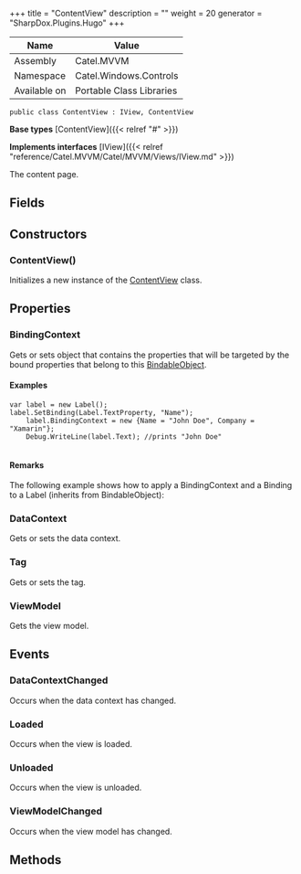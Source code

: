 

+++
title = "ContentView" 
description = ""
weight = 20
generator = "SharpDox.Plugins.Hugo"
+++

Name|Value
---|---
Assembly|Catel.MVVM
Namespace|Catel.Windows.Controls
Available on|Portable Class Libraries

```
public class ContentView : IView, ContentView
```

**Base types**
[ContentView]({{< relref "#" >}})

**Implements interfaces**
[IView]({{< relref "reference/Catel.MVVM/Catel/MVVM/Views/IView.md" >}})

The content page.

## Fields

## Constructors

### ContentView()

Initializes a new instance of the [ContentView](#) class.

## Properties

### BindingContext

Gets or sets object that contains the properties that will be targeted by the bound properties that belong to this [BindableObject](#).

#### Examples

```
var label = new Label();
label.SetBinding(Label.TextProperty, "Name");
    label.BindingContext = new {Name = "John Doe", Company = "Xamarin"};
    Debug.WriteLine(label.Text); //prints "John Doe"
            
```

#### Remarks

The following example shows how to apply a BindingContext and a Binding to a Label (inherits from
            BindableObject):

### DataContext

Gets or sets the data context.

### Tag

Gets or sets the tag.

### ViewModel

Gets the view model.

## Events

### DataContextChanged

Occurs when the data context has changed.

### Loaded

Occurs when the view is loaded.

### Unloaded

Occurs when the view is unloaded.

### ViewModelChanged

Occurs when the view model has changed.

## Methods


